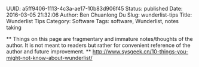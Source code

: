 UUID: a5ff9406-1113-4c3a-ae17-10b83d906f45
Status: published
Date: 2016-03-05 21:32:06
Author: Ben Chuanlong Du
Slug: wunderlist-tips
Title: Wunderlist Tips
Category: Software
Tags: software, Wunderlist, notes taking

**
Things on this page are
fragmentary and immature notes/thoughts of the author.
It is not meant to readers
but rather for convenient reference of the author and future improvement.
**
http://www.sysgeek.cn/10-things-you-might-not-know-about-wunderlist/
